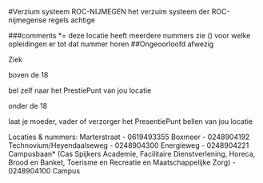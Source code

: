 #Verzium systeem ROC-NIJMEGEN
het verzuim systeem der ROC-nijmegense regels achtige

###comments
*= deze locatie heeft meerdere nummers zie () voor welke opleidingen er tot dat nummer horen
##Ongeoorloofd afwezig

Ziek

boven de 18

bel zelf naar het PrestiePunt van jou locatie

onder de 18

laat je moeder, vader of verzorger het PresentiePunt bellen van jou locatie


Locaties & nummers:
Marterstraat - 0619493355
Boxmeer - 0248904192
Technovium/Heyendaalseweg - 0248904300
Energieweg - 0248904221
Campusbaan* (Cas Spijkers Academie, Facilitaire Dienstverlening, Horeca, Brood en Banket, Toerisme en Recreatie en Maatschappelijke Zorg) - 0248904100
Campus
